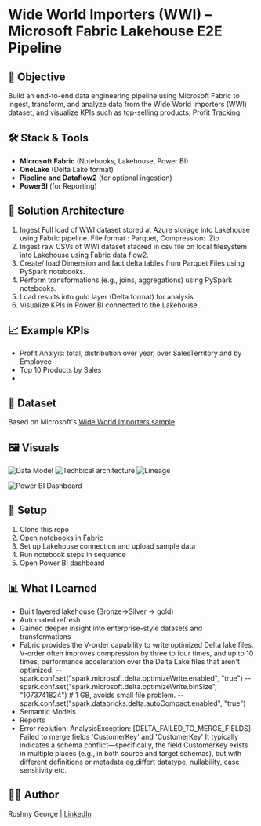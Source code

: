 # Wide World Importers (WWI) – Microsoft Fabric Lakehouse E2E Pipeline

## 🎯 Objective
Build an end-to-end data engineering pipeline using Microsoft Fabric to ingest, transform, and analyze data from the Wide World Importers (WWI) dataset, and visualize KPIs such as top-selling products, Profit Tracking.

## 🛠️ Stack & Tools
- **Microsoft Fabric** (Notebooks, Lakehouse, Power BI)
- **OneLake** (Delta Lake format)
- **Pipeline and Dataflow2** (for optional ingestion)
- **PowerBI** (for Reporting)

## 🔄 Solution Architecture
1. Ingest Full load of  WWI dataset stored  at Azure storage into Lakehouse using Fabric pipeline. File format : Parquet, Compression: .Zip
2. Ingest raw CSVs  of WWI dataset staored in csv file on local filesystem into Lakehouse using Fabric data flow2.
3. Create/ load Dimension  and fact delta tables from Parquet Files using PySpark notebooks.
4. Perform transformations (e.g., joins, aggregations) using PySpark notebooks.
5. Load results into gold layer (Delta format) for analysis.
6. Visualize KPIs in Power BI connected to the Lakehouse.


## 📈 Example KPIs
- Profit Analyis: total, distribution over year, over SalesTerritory and by Employee
- Top 10 Products by Sales
-

## 🧱 Dataset
Based on Microsoft's [Wide World Importers sample](https://assetsprod.microsoft.com/en-us/wwi-sample-dataset.zip)

## 🖼️ Visuals
![Data Model](./diagram/data_model.jpg) 
![Techbical architecture](./diagram/TechnicalArchitecture.drawio) 
![ Lineage](./diagram/WW1_Lineage.jpg) 

![Power BI Dashboard](./images/Profit_Reporting.png)

## 🚀 Setup
1. Clone this repo
2. Open notebooks in Fabric
3. Set up Lakehouse connection and upload sample data
4. Run notebook steps in sequence
5. Open Power BI dashboard

## 📊 What I Learned
- Built layered lakehouse  (Bronze->Silver → gold)
- Automated refresh
- Gained deeper insight into enterprise-style datasets and transformations
- Fabric provides the V-order capability to write optimized Delta lake files. V-order often improves compression by three to four times, and up to 10 times, performance acceleration over the Delta Lake files that aren't optimized.
    -- spark.conf.set("spark.microsoft.delta.optimizeWrite.enabled", "true")
    --spark.conf.set("spark.microsoft.delta.optimizeWrite.binSize", "1073741824")  # 1 GB, avoids small file problem.
    --spark.conf.set("spark.databricks.delta.autoCompact.enabled", "true")
- Semantic Models
- Reports
- Error reolution:
    AnalysisException: [DELTA_FAILED_TO_MERGE_FIELDS] Failed to merge fields 'CustomerKey' and 'CustomerKey'  It typically indicates a schema conflict—specifically, the field CustomerKey exists in multiple places (e.g., in both source and target schemas), but with different definitions or metadata eg,differt datatype, nullability, case sensitivity etc.

## 👩‍💻 Author
Roshny George | [LinkedIn](https://www.linkedin.com/in/roshnygeorge)
